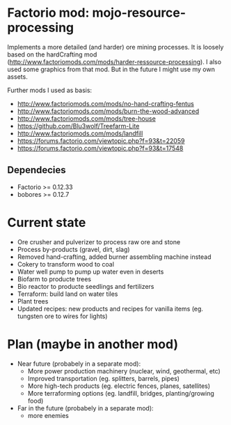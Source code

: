 # Factorio mod: mojo-resource-processing
Implements a more detailed (and harder) ore mining processes. It is loosely based on the hardCrafting mod (http://www.factoriomods.com/mods/harder-ressource-processing). I also used some graphics from that mod. But in the future I might use my own assets.

Further mods I used as basis:
* http://www.factoriomods.com/mods/no-hand-crafting-fentus
* http://www.factoriomods.com/mods/burn-the-wood-advanced
* http://www.factoriomods.com/mods/tree-house
* https://github.com/Blu3wolf/Treefarm-Lite
* http://www.factoriomods.com/mods/landfill
* https://forums.factorio.com/viewtopic.php?f=93&t=22059
* https://forums.factorio.com/viewtopic.php?f=93&t=17548

## Dependecies
* Factorio >= 0.12.33
* bobores >= 0.12.7


# Current state
* Ore crusher and pulverizer to process raw ore and stone
* Process by-products (gravel, dirt, slag)
* Removed hand-crafting, added burner assembling machine instead
* Cokery to transform wood to coal
* Water well pump to pump up water even in deserts
* Biofarm to producte trees
* Bio reactor to producte seedlings and fertilizers
* Terraform: build land on water tiles
* Plant trees
* Updated recipes: new products and recipes for vanilla items (eg. tungsten ore to wires for lights)

# Plan (maybe in another mod)
* Near future (probabely in a separate mod): 
  * More power production machinery (nuclear, wind, geothermal, etc)
  * Improved transportation (eg. splitters, barrels, pipes)
  * More high-tech products (eg. electric fences, planes, satellites)
  * More terraforming options (eg. landfill, bridges, planting/growing food)
* Far in the future (probabely in a separate mod):
  * more enemies

